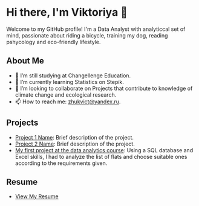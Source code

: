# Hi there, I'm Viktoriya 👋

Welcome to my GitHub profile! I'm a Data Analyst with analyticcal set of mind,
passionate about riding a bicycle, training my dog, reading pshycology and eco-friendly lifestyle.

## About Me
- 🔭 I’m still studying at Changellenge Education.
- 🌱 I’m currently learning Statistics on Stepik.
- 👯 I’m looking to collaborate on Projects that contribute to knowledge of climate change and ecological research.
- 📫 How to reach me: zhukvict@yandex.ru.

## Projects
- [Project 1 Name](link-to-repository): Brief description of the project.
- [Project 2 Name](link-to-repository): Brief description of the project.
- [My first project at the data analytics course](https://github.com/zhukvv/Airbnb-rent): Using a SQL database and Excel skills, I had to analyze the list of flats and choose suitable ones according to the requirements given.

## Resume
- [View My Resume](https://github.com/zhukvv/resume)
